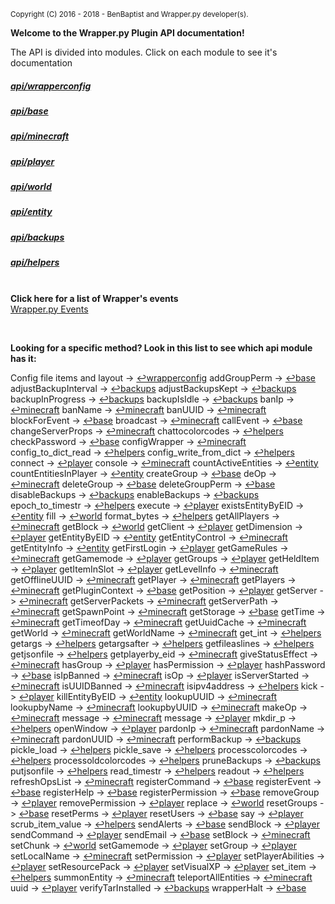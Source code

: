 <sup>Copyright (C) 2016 - 2018 - BenBaptist and Wrapper.py developer(s).</sup>

**Welcome to the Wrapper.py Plugin API documentation!**

The API is divided into modules.  Click on each module to see it's documentation

 ##### [api/wrapperconfig](/documentation/wrapperconfig.rst)

 ##### [api/base](/documentation/base.rst)

 ##### [api/minecraft](/documentation/minecraft.rst)

 ##### [api/player](/documentation/player.rst)

 ##### [api/world](/documentation/world.rst)

 ##### [api/entity](/documentation/entity.rst)

 ##### [api/backups](/documentation/backups.rst)

 ##### [api/helpers](/documentation/helpers.rst)

<br>**Click here for a list of Wrapper's events**<br>[Wrapper.py Events](/documentation/events.rst)<br>

<br>


 **Looking for a specific method?  Look in this list to see which api module has it:** 

Config file items and layout
 -> [↩wrapperconfig](#apiwrapperconfig)
addGroupPerm -> [↩base](#apibase)
adjustBackupInterval -> [↩backups](#apibackups)
adjustBackupsKept -> [↩backups](#apibackups)
backupInProgress -> [↩backups](#apibackups)
backupIsIdle -> [↩backups](#apibackups)
banIp -> [↩minecraft](#apiminecraft)
banName -> [↩minecraft](#apiminecraft)
banUUID -> [↩minecraft](#apiminecraft)
blockForEvent -> [↩base](#apibase)
broadcast -> [↩minecraft](#apiminecraft)
callEvent -> [↩base](#apibase)
changeServerProps -> [↩minecraft](#apiminecraft)
chattocolorcodes -> [↩helpers](#apihelpers)
checkPassword -> [↩base](#apibase)
configWrapper -> [↩minecraft](#apiminecraft)
config_to_dict_read -> [↩helpers](#apihelpers)
config_write_from_dict -> [↩helpers](#apihelpers)
connect -> [↩player](#apiplayer)
console -> [↩minecraft](#apiminecraft)
countActiveEntities -> [↩entity](#apientity)
countEntitiesInPlayer -> [↩entity](#apientity)
createGroup -> [↩base](#apibase)
deOp -> [↩minecraft](#apiminecraft)
deleteGroup -> [↩base](#apibase)
deleteGroupPerm -> [↩base](#apibase)
disableBackups -> [↩backups](#apibackups)
enableBackups -> [↩backups](#apibackups)
epoch_to_timestr -> [↩helpers](#apihelpers)
execute -> [↩player](#apiplayer)
existsEntityByEID -> [↩entity](#apientity)
fill -> [↩world](#apiworld)
format_bytes -> [↩helpers](#apihelpers)
getAllPlayers -> [↩minecraft](#apiminecraft)
getBlock -> [↩world](#apiworld)
getClient -> [↩player](#apiplayer)
getDimension -> [↩player](#apiplayer)
getEntityByEID -> [↩entity](#apientity)
getEntityControl -> [↩minecraft](#apiminecraft)
getEntityInfo -> [↩entity](#apientity)
getFirstLogin -> [↩player](#apiplayer)
getGameRules -> [↩minecraft](#apiminecraft)
getGamemode -> [↩player](#apiplayer)
getGroups -> [↩player](#apiplayer)
getHeldItem -> [↩player](#apiplayer)
getItemInSlot -> [↩player](#apiplayer)
getLevelInfo -> [↩minecraft](#apiminecraft)
getOfflineUUID -> [↩minecraft](#apiminecraft)
getPlayer -> [↩minecraft](#apiminecraft)
getPlayers -> [↩minecraft](#apiminecraft)
getPluginContext -> [↩base](#apibase)
getPosition -> [↩player](#apiplayer)
getServer -> [↩minecraft](#apiminecraft)
getServerPackets -> [↩minecraft](#apiminecraft)
getServerPath -> [↩minecraft](#apiminecraft)
getSpawnPoint -> [↩minecraft](#apiminecraft)
getStorage -> [↩base](#apibase)
getTime -> [↩minecraft](#apiminecraft)
getTimeofDay -> [↩minecraft](#apiminecraft)
getUuidCache -> [↩minecraft](#apiminecraft)
getWorld -> [↩minecraft](#apiminecraft)
getWorldName -> [↩minecraft](#apiminecraft)
get_int -> [↩helpers](#apihelpers)
getargs -> [↩helpers](#apihelpers)
getargsafter -> [↩helpers](#apihelpers)
getfileaslines -> [↩helpers](#apihelpers)
getjsonfile -> [↩helpers](#apihelpers)
getplayerby_eid -> [↩minecraft](#apiminecraft)
giveStatusEffect -> [↩minecraft](#apiminecraft)
hasGroup -> [↩player](#apiplayer)
hasPermission -> [↩player](#apiplayer)
hashPassword -> [↩base](#apibase)
isIpBanned -> [↩minecraft](#apiminecraft)
isOp -> [↩player](#apiplayer)
isServerStarted -> [↩minecraft](#apiminecraft)
isUUIDBanned -> [↩minecraft](#apiminecraft)
isipv4address -> [↩helpers](#apihelpers)
kick -> [↩player](#apiplayer)
killEntityByEID -> [↩entity](#apientity)
lookupUUID -> [↩minecraft](#apiminecraft)
lookupbyName -> [↩minecraft](#apiminecraft)
lookupbyUUID -> [↩minecraft](#apiminecraft)
makeOp -> [↩minecraft](#apiminecraft)
message -> [↩minecraft](#apiminecraft)
message -> [↩player](#apiplayer)
mkdir_p -> [↩helpers](#apihelpers)
openWindow -> [↩player](#apiplayer)
pardonIp -> [↩minecraft](#apiminecraft)
pardonName -> [↩minecraft](#apiminecraft)
pardonUUID -> [↩minecraft](#apiminecraft)
performBackup -> [↩backups](#apibackups)
pickle_load -> [↩helpers](#apihelpers)
pickle_save -> [↩helpers](#apihelpers)
processcolorcodes -> [↩helpers](#apihelpers)
processoldcolorcodes -> [↩helpers](#apihelpers)
pruneBackups -> [↩backups](#apibackups)
putjsonfile -> [↩helpers](#apihelpers)
read_timestr -> [↩helpers](#apihelpers)
readout -> [↩helpers](#apihelpers)
refreshOpsList -> [↩minecraft](#apiminecraft)
registerCommand -> [↩base](#apibase)
registerEvent -> [↩base](#apibase)
registerHelp -> [↩base](#apibase)
registerPermission -> [↩base](#apibase)
removeGroup -> [↩player](#apiplayer)
removePermission -> [↩player](#apiplayer)
replace -> [↩world](#apiworld)
resetGroups -> [↩base](#apibase)
resetPerms -> [↩player](#apiplayer)
resetUsers -> [↩base](#apibase)
say -> [↩player](#apiplayer)
scrub_item_value -> [↩helpers](#apihelpers)
sendAlerts -> [↩base](#apibase)
sendBlock -> [↩player](#apiplayer)
sendCommand -> [↩player](#apiplayer)
sendEmail -> [↩base](#apibase)
setBlock -> [↩minecraft](#apiminecraft)
setChunk -> [↩world](#apiworld)
setGamemode -> [↩player](#apiplayer)
setGroup -> [↩player](#apiplayer)
setLocalName -> [↩minecraft](#apiminecraft)
setPermission -> [↩player](#apiplayer)
setPlayerAbilities -> [↩player](#apiplayer)
setResourcePack -> [↩player](#apiplayer)
setVisualXP -> [↩player](#apiplayer)
set_item -> [↩helpers](#apihelpers)
summonEntity -> [↩minecraft](#apiminecraft)
teleportAllEntities -> [↩minecraft](#apiminecraft)
uuid -> [↩player](#apiplayer)
verifyTarInstalled -> [↩backups](#apibackups)
wrapperHalt -> [↩base](#apibase)
